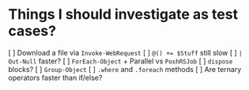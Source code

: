 # Things I should investigate as test cases?

[ ] Download a file via `Invoke-WebRequest`
[ ] `@() += $Stuff` still slow
[ ] `| Out-Null` faster?
[ ] `ForEach-Object` + Parallel vs `PoshRSJob`
[ ] `dispose` blocks?
[ ] `Group-Object`
[ ] `.where` and `.foreach` methods
[ ] Are ternary operators faster than if/else?

